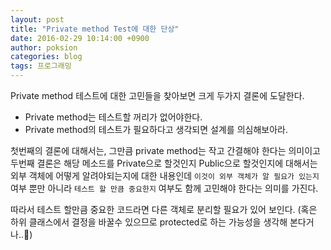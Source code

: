 ```yaml
---
layout: post
title: "Private method Test에 대한 단상"
date: 2016-02-29 10:14:00 +0900
author: poksion
categories: blog
tags: 프로그래밍
---
```


Private method 테스트에 대한 고민들을 찾아보면 크게 두가지 결론에 도달한다.

 * Private method는 테스트할 꺼리가 없어야한다.
 * Private method의 테스트가 필요하다고 생각되면 설계를 의심해보아라.

첫번째의 결론에 대해서는, 그만큼 private method는 작고 간결해야 한다는 의미이고 두번째 결론은 해당 메소드를 Private으로 할것인지 Public으로 할것인지에 대해서는 외부 객체에 어떻게 알려야되는지에 대한 내용인데 ``이것이 외부 객체가 알 필요가 있는지`` 여부 뿐만 아니라 ``테스트 할 만큼 중요한지`` 여부도 함께 고민해야 한다는 의미를 가진다.

따라서 테스트 할만큼 중요한 코드라면 다른 객체로 분리할 필요가 있어 보인다. (혹은 하위 클래스에서 결정을 바꿀수 있으므로 protected로 하는 가능성을 생각해 본다거나..)

